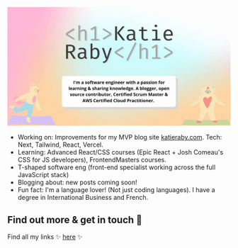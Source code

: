 ![Katie Header GIF](https://github.com/katieraby/katieraby/blob/master/katieraby-intro.gif?raw=true)

- Working on: Improvements for my MVP blog site [katieraby.com](https://katieraby.com). Tech: Next, Tailwind, React, Vercel.
- Learning: Advanced React/CSS courses (Epic React + Josh Comeau's CSS for JS developers), FrontendMasters courses. 
- T-shaped software eng (front-end specialist working across the full JavaScript stack)
- Blogging about: new posts coming soon!
- Fun fact: I'm a language lover! (Not just coding languages). I have a degree in International Business and French.


## Find out more & get in touch 💌
Find all my links ✨ [here](https://katieraby.com/links) ✨
<!--
**katieraby/katieraby** is a ✨ _special_ ✨ repository because its `README.md` (this file) appears on your GitHub profile.

Here are some ideas to get you started:

- 🔭 I’m currently working on ...
- 🌱 I’m currently learning ...
- 👯 I’m looking to collaborate on ...
- 🤔 I’m looking for help with ...
- 💬 Ask me about ...
- 📫 How to reach me: ...
- 😄 Pronouns: ...
- ⚡ Fun fact: ...
-->
